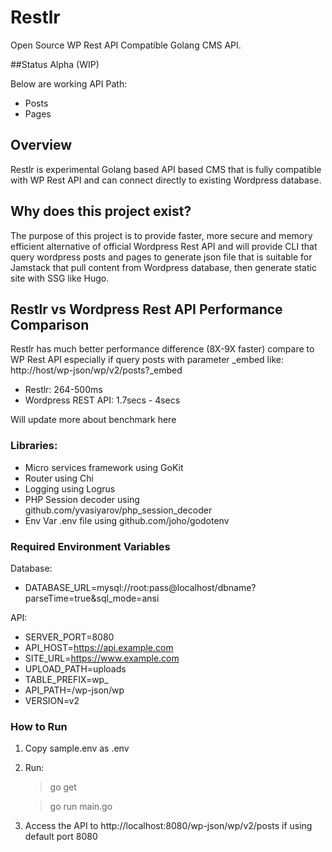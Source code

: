 # Restlr 
Open Source WP Rest API Compatible Golang CMS API.

##Status
Alpha (WIP)

Below are working API Path:
- Posts
- Pages

## Overview
Restlr is experimental Golang based API based CMS that is fully compatible with WP Rest API and can connect directly to existing Wordpress database.

## Why does this project exist?
The purpose of this project is to provide faster, more secure and memory efficient alternative of official Wordpress Rest API and 
will provide CLI that query wordpress posts and pages to generate json file that is suitable for Jamstack that pull content from Wordpress database, 
then generate static site with SSG like Hugo.

## Restlr vs Wordpress Rest API Performance Comparison
Restlr has much better performance difference (8X-9X faster) compare to WP Rest API especially if query posts with parameter _embed like: http://host/wp-json/wp/v2/posts?_embed

- Restlr: 264-500ms
- Wordpress REST API: 1.7secs - 4secs

Will update more about benchmark here

### Libraries:

- Micro services framework using GoKit 
- Router using Chi
- Logging using Logrus
- PHP Session decoder using github.com/yvasiyarov/php_session_decoder
- Env Var .env file using github.com/joho/godotenv

### Required Environment Variables

Database: 
- DATABASE_URL=mysql://root:pass@localhost/dbname?parseTime=true&sql_mode=ansi

API:
- SERVER_PORT=8080
- API_HOST=https://api.example.com
- SITE_URL=https://www.example.com
- UPLOAD_PATH=uploads
- TABLE_PREFIX=wp_
- API_PATH=/wp-json/wp
- VERSION=v2

### How to Run
1. Copy sample.env as .env
2. Run:

    > go get
           
    > go run main.go
3. Access the API to http://localhost:8080/wp-json/wp/v2/posts if using default port 8080